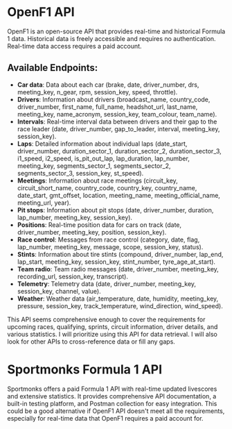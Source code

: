 # OpenF1 API

OpenF1 is an open-source API that provides real-time and historical Formula 1 data. Historical data is freely accessible and requires no authentication. Real-time data access requires a paid account.

## Available Endpoints:

- **Car data**: Data about each car (brake, date, driver_number, drs, meeting_key, n_gear, rpm, session_key, speed, throttle).
- **Drivers**: Information about drivers (broadcast_name, country_code, driver_number, first_name, full_name, headshot_url, last_name, meeting_key, name_acronym, session_key, team_colour, team_name).
- **Intervals**: Real-time interval data between drivers and their gap to the race leader (date, driver_number, gap_to_leader, interval, meeting_key, session_key).
- **Laps**: Detailed information about individual laps (date_start, driver_number, duration_sector_1, duration_sector_2, duration_sector_3, i1_speed, i2_speed, is_pit_out_lap, lap_duration, lap_number, meeting_key, segments_sector_1, segments_sector_2, segments_sector_3, session_key, st_speed).
- **Meetings**: Information about race meetings (circuit_key, circuit_short_name, country_code, country_key, country_name, date_start, gmt_offset, location, meeting_name, meeting_official_name, meeting_url, year).
- **Pit stops**: Information about pit stops (date, driver_number, duration, lap_number, meeting_key, session_key).
- **Positions**: Real-time position data for cars on track (date, driver_number, meeting_key, position, session_key).
- **Race control**: Messages from race control (category, date, flag, lap_number, meeting_key, message, scope, session_key, status).
- **Stints**: Information about tire stints (compound, driver_number, lap_end, lap_start, meeting_key, session_key, stint_number, tyre_age_at_start).
- **Team radio**: Team radio messages (date, driver_number, meeting_key, recording_url, session_key, transcript).
- **Telemetry**: Telemetry data (date, driver_number, meeting_key, session_key, channel, value).
- **Weather**: Weather data (air_temperature, date, humidity, meeting_key, pressure, session_key, track_temperature, wind_direction, wind_speed).

This API seems comprehensive enough to cover the requirements for upcoming races, qualifying, sprints, circuit information, driver details, and various statistics. I will prioritize using this API for data retrieval. I will also look for other APIs to cross-reference data or fill any gaps.



# Sportmonks Formula 1 API

Sportmonks offers a paid Formula 1 API with real-time updated livescores and extensive statistics. It provides comprehensive API documentation, a built-in testing platform, and Postman collection for easy integration. This could be a good alternative if OpenF1 API doesn't meet all the requirements, especially for real-time data that OpenF1 requires a paid account for.


